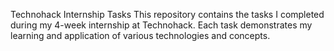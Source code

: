 Technohack Internship Tasks
This repository contains the tasks I completed during my 4-week internship at Technohack. Each task demonstrates my learning and application of various technologies and concepts.
